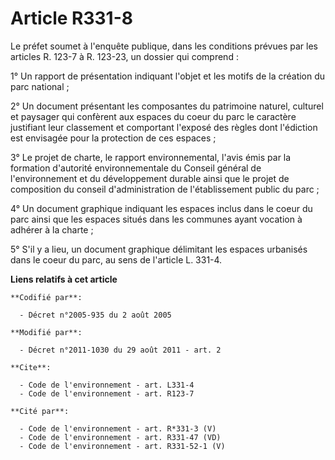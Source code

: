 # Article R331-8

Le préfet soumet à l'enquête publique, dans les conditions prévues par les articles R. 123-7 à R. 123-23, un dossier qui
comprend : 

1° Un rapport de présentation indiquant l'objet et les motifs de la création du parc national ; 

2° Un document présentant les composantes du patrimoine naturel, culturel et paysager qui confèrent aux espaces du coeur du
parc le caractère justifiant leur classement et comportant l'exposé des règles dont l'édiction est envisagée pour la
protection de ces espaces ; 

3° Le projet de charte, le rapport environnemental, l'avis émis par la formation d'autorité environnementale du Conseil
général de l'environnement et du développement durable ainsi que le projet de composition du conseil d'administration de
l'établissement public du parc ; 

4° Un document graphique indiquant les espaces inclus dans le coeur du parc ainsi que les espaces situés dans les communes
ayant vocation à adhérer à la charte ; 

5° S'il y a lieu, un document graphique délimitant les espaces urbanisés dans le coeur du parc, au sens de l'article L.
331-4.

**Liens relatifs à cet article**

	**Codifié par**:

	  - Décret n°2005-935 du 2 août 2005

	**Modifié par**:

	  - Décret n°2011-1030 du 29 août 2011 - art. 2

	**Cite**:

	  - Code de l'environnement - art. L331-4
	  - Code de l'environnement - art. R123-7

	**Cité par**:

	  - Code de l'environnement - art. R*331-3 (V)
	  - Code de l'environnement - art. R331-47 (VD)
	  - Code de l'environnement - art. R331-52-1 (V)
